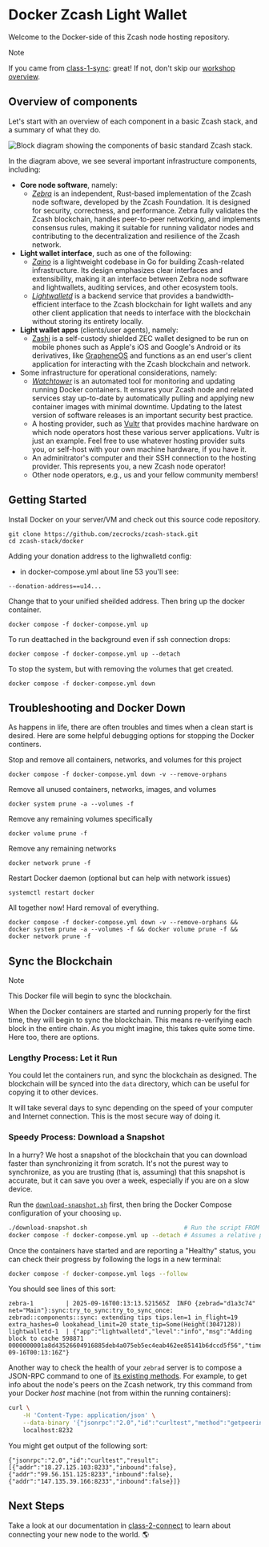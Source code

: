 # Docker Zcash Light Wallet

Welcome to the Docker-side of this Zcash node hosting repository.

> [!NOTE]
> If you came from [class-1-sync](../docs/class-1-sync.md): great!
> If not, don't skip our [workshop overview](../docs/README.md).

## Overview of components

Let's start with an overview of each component in a basic Zcash stack, and a summary of what they do.

![Block diagram showing the components of basic standard Zcash stack.](../docs/images/block_diagram.png)

In the diagram above, we see several important infrastructure components, including:

- **Core node software**, namely:
    - [*Zebra*](https://zfnd.org/zebra/) is an independent, Rust-based implementation of the Zcash node software, developed by the Zcash Foundation. It is designed for security, correctness, and performance. Zebra fully validates the Zcash blockchain, handles peer-to-peer networking, and implements consensus rules, making it suitable for running validator nodes and contributing to the decentralization and resilience of the Zcash network.
- **Light wallet interface**, such as one of the following:
    - [*Zaino*](https://github.com/zingolabs/zaino) is a lightweight codebase in Go for building Zcash-related infrastructure. Its design emphasizes clear interfaces and extensibility, making it an interface between Zebra node software and lightwallets, auditing services, and other ecosystem tools.
    - [*Lightwalletd*](https://github.com/zcash/lightwalletd) is a backend service that provides a bandwidth-efficient interface to the Zcash blockchain for light wallets and any other client application that needs to interface with the blockchain without storing its entirety locally.
- **Light wallet apps** (clients/user agents), namely:
    - [Zashi](https://electriccoin.co/zashi/) is a self-custody shielded ZEC wallet designed to be run on mobile phones such as Apple's iOS and Google's Android or its derivatives, like [GrapheneOS](https://grapheneos.org/) and functions as an end user's client application for interacting with the Zcash blockchain and network.
- Some infrastructure for operational considerations, namely:
    - [*Watchtower*](https://containrrr.dev/watchtower/) is an automated tool for monitoring and updating running Docker containers. It ensures your Zcash node and related services stay up-to-date by automatically pulling and applying new container images with minimal downtime. Updating to the latest version of software releases is an important security best practice.
    - A hosting provider, such as [Vultr](https://www.vultr.com/) that provides machine hardware on which node operators host these various server applications. Vultr is just an example. Feel free to use whatever hosting provider suits you, or self-host with your own machine hardware, if you have it.
    - An adminitrator's computer and their SSH connection to the hosting provider. This represents you, a new Zcash node operator!
    - Other node operators, e.g., us and your fellow community members!

## Getting Started

Install Docker on your server/VM and check out this source code repository.

```
git clone https://github.com/zecrocks/zcash-stack.git
cd zcash-stack/docker
```

Adding your donation address to the lighwalletd config:
* in docker-compose.yml about line 53 you'll see:
```
--donation-address==u14...
```
Change that to your unified sheilded address.
Then bring up the docker container.

```
docker compose -f docker-compose.yml up
```

To run deattached in the background even if ssh connection drops:
```
docker compose -f docker-compose.yml up --detach
```
To stop the system, but with removing the volumes that get created.
```
docker compose -f docker-compose.yml down
```

## Troubleshooting and Docker Down
As happens in life, there are often troubles and times when a clean start is desired. Here are some helpful debugging options for stopping the Docker continers.

Stop and remove all containers, networks, and volumes for this project
```
docker compose -f docker-compose.yml down -v --remove-orphans
```

Remove all unused containers, networks, images, and volumes
```
docker system prune -a --volumes -f
```

Remove any remaining volumes specifically
```
docker volume prune -f
```

Remove any remaining networks
```
docker network prune -f
```

Restart Docker daemon (optional but can help with network issues)
```
systemctl restart docker
```

All together now! Hard removal of everything.
```
docker compose -f docker-compose.yml down -v --remove-orphans && docker system prune -a --volumes -f && docker volume prune -f && docker network prune -f
```

## Sync the Blockchain
> [!NOTE]
> This Docker file will begin to sync the blockchain.

When the Docker containers are started and running properly for the first time, they will begin to sync the blockchain. This means re-verifying each block in the entire chain. As you might imagine, this takes quite some time. Here too, there are options.

### Lengthy Process: Let it Run
You could let the containers run, and sync the blockchain as designed. The blockchain will be synced into the `data` directory, which can be useful for copying it to other devices.

It will take several days to sync depending on the speed of your computer and Internet connection. This is the most secure way of doing it.

### Speedy Process: Download a Snapshot
In a hurry? We host a snapshot of the blockchain that you can download faster than synchronizing it from scratch. It's not the purest way to synchronize, as you are trusting (that is, assuming) that this snapshot is accurate, but it can save you over a week, especially if you are on a slow device.

Run the [`download-snapshot.sh`](download-snapshot.sh) first, then bring the Docker Compose configuration of your choosing `up`.

```sh
./download-snapshot.sh                           # Run the script FROM THIS DIRECTORY.
docker compose -f docker-compose.yml up --detach # Assumes a relative path to the downloaded data.
```

Once the containers have started and are reporting a "Healthy" status, you can check their progress by following the logs in a new terminal:

```sh
docker compose -f docker-compose.yml logs --follow
```

You should see lines of this sort:

```
zebra-1         | 2025-09-16T00:13:13.521565Z  INFO {zebrad="d1a3c74" net="Main"}:sync:try_to_sync:try_to_sync_once: zebrad::components::sync: extending tips tips.len=1 in_flight=19 extra_hashes=0 lookahead_limit=20 state_tip=Some(Height(3047128))
lightwalletd-1  | {"app":"lightwalletd","level":"info","msg":"Adding block to cache 598871 0000000001a8d43526604916885deb4a075eb5ec4eab462ee85141b6dccd5f56","time":"2025-09-16T00:13:16Z"}
```

Another way to check the health of your `zebrad` server is to compose a JSON-RPC command to one of [its existing methods](https://github.com/ZcashFoundation/zebra/tree/e99c0b7196c8cc02c22c5f7669dc95dc73f8753a/zebra-rpc/src/methods/types). For example, to get info about the node's peers on the Zcash network, try this command from your Docker *host* machine (not from within the running containers):

```sh
curl \
    -H 'Content-Type: application/json' \
    --data-binary '{"jsonrpc":"2.0","id":"curltest","method":"getpeerinfo"}' \
    localhost:8232
```

You might get output of the following sort:

```
{"jsonrpc":"2.0","id":"curltest","result":[{"addr":"18.27.125.103:8233","inbound":false},{"addr":"99.56.151.125:8233","inbound":false},{"addr":"147.135.39.166:8233","inbound":false}]}
```

## Next Steps
Take a look at our documentation in [class-2-connect](../docs/class-2-connect.md) to learn about connecting your new node to the world. 🌎
